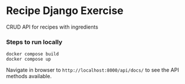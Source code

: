 # Recipe Django Exercise

CRUD API for recipes with ingredients

### Steps to run locally

```shell
docker compose build
docker compose up
```

Navigate in browser to `http://localhost:8000/api/docs/` to see the API methods available.

